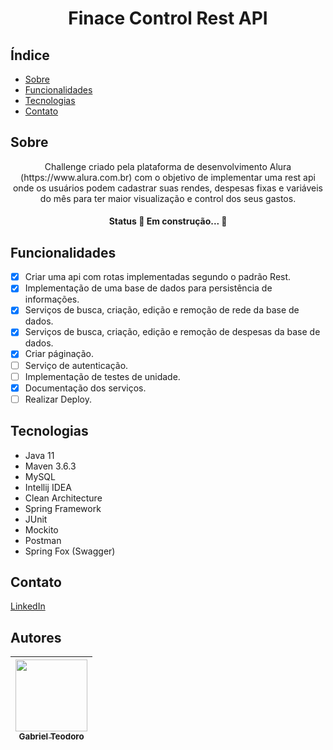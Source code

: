 <h1 align="center">Finace Control Rest API</h1>

## Índice

* [Sobre](#Sobre)
* [Funcionalidades](#Funcionalidades)
* [Tecnologias](#Tecnologias)
* [Contato](#Contato)


## Sobre
<p align="center">
 Challenge criado pela plataforma de desenvolvimento Alura (https://www.alura.com.br) com o objetivo de 
 implementar uma rest api onde os usuários podem cadastrar suas rendes, despesas fixas e variáveis do mês 
 para ter maior visualização e control dos seus gastos.
</p>
<h4 align="center">Status
	🚧  Em construção...  🚧
</h4>

## Funcionalidades
- [x] Criar uma api com rotas implementadas segundo o padrão Rest.
- [x] Implementação de uma base de dados para persistência de informações.
- [x] Serviços de busca, criação, edição e remoção de rede da base de dados.
- [x] Serviços de busca, criação, edição e remoção de despesas da base de dados.
- [x] Criar páginação.
- [ ] Serviço de autenticação.
- [ ] Implementação de testes de unidade.
- [x] Documentação dos serviços.
- [ ] Realizar Deploy.

## Tecnologias
* Java 11
* Maven 3.6.3
* MySQL
* Intellij IDEA
* Clean Architecture
* Spring Framework
* JUnit
* Mockito
* Postman
* Spring Fox (Swagger)

## Contato
[LinkedIn](https://www.linkedin.com/in/gabriel-teodoro-25404117b/)

## Autores

| [<img src="https://avatars.githubusercontent.com/GabTeodoro" width=115><br><sub>Gabriel Teodoro</sub>](https://github.com/GabTeodoro)
| :---: |
